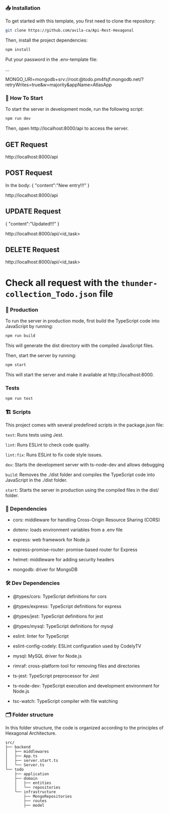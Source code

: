 
### 📥 Installation

To get started with this template, you first need to clone the repository:

```bash
git clone https://github.com/avila-ca/Api-Rest-Hexagonal
```

Then, install the project dependencies:

```bash
npm install
```

Put your password in the .env-template file:

...

MONGO_URI=mongodb+srv://root:<password>@todo.pm4fsjf.mongodb.net/?retryWrites=true&w=majority&appName=AtlasApp



### 🏁 How To Start

To start the server in development mode, run the following script:

```bash
npm run dev
```
Then, open http://localhost:8000/api to access the server.

## GET Request

http://localhost:8000/api

## POST Request
In the body:
{
  "content":"New entry!!!"
}

http://localhost:8000/api

## UPDATE Request

{
  "content":"Updated!!!"
}

http://localhost:8000/api/<id_task>

## DELETE Request

http://localhost:8000/api/<id_task>


# Check all request with the ```thunder-collection_Todo.json``` file


### 🚀 Production

To run the server in production mode, first build the TypeScript code into JavaScript by running:

```bash
npm run build
```

This will generate the dist directory with the compiled JavaScript files.

Then, start the server by running:

```bash
npm start
```

This will start the server and make it available at http://localhost:8000.
###  Tests

```bash
npm run test
```


### 🏗️ Scripts
This project comes with several predefined scripts in the package.json file:

```test```: Runs tests using Jest.

```lint```: Runs ESLint to check code quality.

```lint:fix```: Runs ESLint to fix code style issues.

```dev```: Starts the development server with ts-node-dev and allows debugging

```build```: Removes the ./dist folder and compiles the TypeScript code into JavaScript in the ./dist folder.

```start```: Starts the server in production using the compiled files in the dist/ folder.

### 📝 Dependencies

- cors: middleware for handling Cross-Origin Resource Sharing (CORS)

- dotenv: loads environment variables from a .env file

- express: web framework for Node.js

- express-promise-router: promise-based router for Express

- helmet: middleware for adding security headers

- mongodb: driver for MongoDB


### 🛠️ Dev Dependencies

- @types/cors: TypeScript definitions for cors

- @types/express: TypeScript definitions for express

- @types/jest: TypeScript definitions for jest

- @types/mysql: TypeScript definitions for mysql

- eslint: linter for TypeScript

- eslint-config-codely: ESLint configuration used by CodelyTV

- mysql: MySQL driver for Node.js

- rimraf: cross-platform tool for removing files and directories

- ts-jest: TypeScript preprocessor for Jest

- ts-node-dev: TypeScript execution and development environment for Node.js

- tsc-watch: TypeScript compiler with file watching

### 🗂️ Folder structure

In this folder structure, the code is organized according to the principles of Hexagonal Architecture. 

```
src/
├── backend
│   ├── middlewares
│   ├── App.ts
│   ├── server.start.ts
│   └── Server.ts
└── todo
    ├── application
    ├── domain
    │   ├── entities
    │   └── repositories
    └── infrastructure
        ├── MongoRepositories
        ├── routes
        ├── model
```



